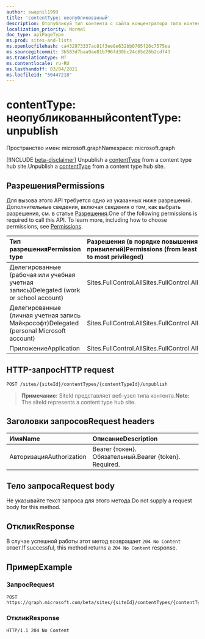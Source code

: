 ```yaml
---
author: swapnil1993
title: 'contentType: неопубликованный'
description: Отопубликуй тип контента с сайта концентратора типа контента.
localization_priority: Normal
doc_type: apiPageType
ms.prod: sites-and-lists
ms.openlocfilehash: ca432973337ac81f3ee8e632bb0705f26c7575ea
ms.sourcegitcommit: 3b583d7baa9ae81b796fd30bc24c65d26b2cdf43
ms.translationtype: MT
ms.contentlocale: ru-RU
ms.lasthandoff: 03/04/2021
ms.locfileid: "50447218"
---
```

# <a name="contenttype-unpublish"></a><span data-ttu-id="a00cf-103">contentType: неопубликованный</span><span class="sxs-lookup"><span data-stu-id="a00cf-103">contentType: unpublish</span></span>
<span data-ttu-id="a00cf-104">Пространство имен: microsoft.graph</span><span class="sxs-lookup"><span data-stu-id="a00cf-104">Namespace: microsoft.graph</span></span>

[!INCLUDE [beta-disclaimer](../../includes/beta-disclaimer.md)]
<span data-ttu-id="a00cf-105">Unpublish a [contentType][] from a content type hub site.</span><span class="sxs-lookup"><span data-stu-id="a00cf-105">Unpublish a [contentType][] from a content type hub site.</span></span>

## <a name="permissions"></a><span data-ttu-id="a00cf-106">Разрешения</span><span class="sxs-lookup"><span data-stu-id="a00cf-106">Permissions</span></span>

<span data-ttu-id="a00cf-p101">Для вызова этого API требуется одно из указанных ниже разрешений. Дополнительные сведения, включая сведения о том, как выбрать разрешения, см. в статье [Разрешения](/graph/permissions_reference.md).</span><span class="sxs-lookup"><span data-stu-id="a00cf-p101">One of the following permissions is required to call this API. To learn more, including how to choose permissions, see [Permissions](/graph/permissions_reference.md).</span></span>

|<span data-ttu-id="a00cf-109">Тип разрешения</span><span class="sxs-lookup"><span data-stu-id="a00cf-109">Permission type</span></span>      | <span data-ttu-id="a00cf-110">Разрешения (в порядке повышения привилегий)</span><span class="sxs-lookup"><span data-stu-id="a00cf-110">Permissions (from least to most privileged)</span></span>              |
|:--------------------|:---------------------------------------------------------|
|<span data-ttu-id="a00cf-111">Делегированные (рабочая или учебная учетная запись)</span><span class="sxs-lookup"><span data-stu-id="a00cf-111">Delegated (work or school account)</span></span> | <span data-ttu-id="a00cf-112">Sites.FullControl.All</span><span class="sxs-lookup"><span data-stu-id="a00cf-112">Sites.FullControl.All</span></span>    |
|<span data-ttu-id="a00cf-113">Делегированные (личная учетная запись Майкрософт)</span><span class="sxs-lookup"><span data-stu-id="a00cf-113">Delegated (personal Microsoft account)</span></span> | <span data-ttu-id="a00cf-114">Sites.FullControl.All</span><span class="sxs-lookup"><span data-stu-id="a00cf-114">Sites.FullControl.All</span></span>    |
|<span data-ttu-id="a00cf-115">Приложение</span><span class="sxs-lookup"><span data-stu-id="a00cf-115">Application</span></span> | <span data-ttu-id="a00cf-116">Sites.FullControl.All</span><span class="sxs-lookup"><span data-stu-id="a00cf-116">Sites.FullControl.All</span></span> |

## <a name="http-request"></a><span data-ttu-id="a00cf-117">HTTP-запрос</span><span class="sxs-lookup"><span data-stu-id="a00cf-117">HTTP request</span></span>

<!-- { "blockType": "ignored" } -->

```http
POST /sites/{siteId}/contentTypes/{contentTypeId}/unpublish
```

><span data-ttu-id="a00cf-118">**Примечание:** SiteId представляет веб-узел типа контента.</span><span class="sxs-lookup"><span data-stu-id="a00cf-118">**Note:** The siteId represents a content type hub site.</span></span>

## <a name="request-headers"></a><span data-ttu-id="a00cf-119">Заголовки запросов</span><span class="sxs-lookup"><span data-stu-id="a00cf-119">Request headers</span></span>
|<span data-ttu-id="a00cf-120">Имя</span><span class="sxs-lookup"><span data-stu-id="a00cf-120">Name</span></span>|<span data-ttu-id="a00cf-121">Описание</span><span class="sxs-lookup"><span data-stu-id="a00cf-121">Description</span></span>|
|:---|:---|
|<span data-ttu-id="a00cf-122">Авторизация</span><span class="sxs-lookup"><span data-stu-id="a00cf-122">Authorization</span></span>|<span data-ttu-id="a00cf-p102">Bearer {токен}. Обязательный.</span><span class="sxs-lookup"><span data-stu-id="a00cf-p102">Bearer {token}. Required.</span></span>|

## <a name="request-body"></a><span data-ttu-id="a00cf-125">Тело запроса</span><span class="sxs-lookup"><span data-stu-id="a00cf-125">Request body</span></span>
<span data-ttu-id="a00cf-126">Не указывайте текст запроса для этого метода.</span><span class="sxs-lookup"><span data-stu-id="a00cf-126">Do not supply a request body for this method.</span></span>

## <a name="response"></a><span data-ttu-id="a00cf-127">Отклик</span><span class="sxs-lookup"><span data-stu-id="a00cf-127">Response</span></span>

<span data-ttu-id="a00cf-128">В случае успешной работы этот метод возвращает `204 No Content` ответ.</span><span class="sxs-lookup"><span data-stu-id="a00cf-128">If successful, this method returns a `204 No Content` response.</span></span>

## <a name="example"></a><span data-ttu-id="a00cf-129">Пример</span><span class="sxs-lookup"><span data-stu-id="a00cf-129">Example</span></span>

### <a name="request"></a><span data-ttu-id="a00cf-130">Запрос</span><span class="sxs-lookup"><span data-stu-id="a00cf-130">Request</span></span>
<!-- {
  "blockType": "request",
  "name": "contenttype_unpublish"
}
-->
```http
POST https://graph.microsoft.com/beta/sites/{siteId}/contentTypes/{contentTypeId}/unpublish
```

### <a name="response"></a><span data-ttu-id="a00cf-131">Отклик</span><span class="sxs-lookup"><span data-stu-id="a00cf-131">Response</span></span>

<!-- { "blockType": "response" } -->

```http
HTTP/1.1 204 No Content
```

[contentType]: ../resources/contentType.md
